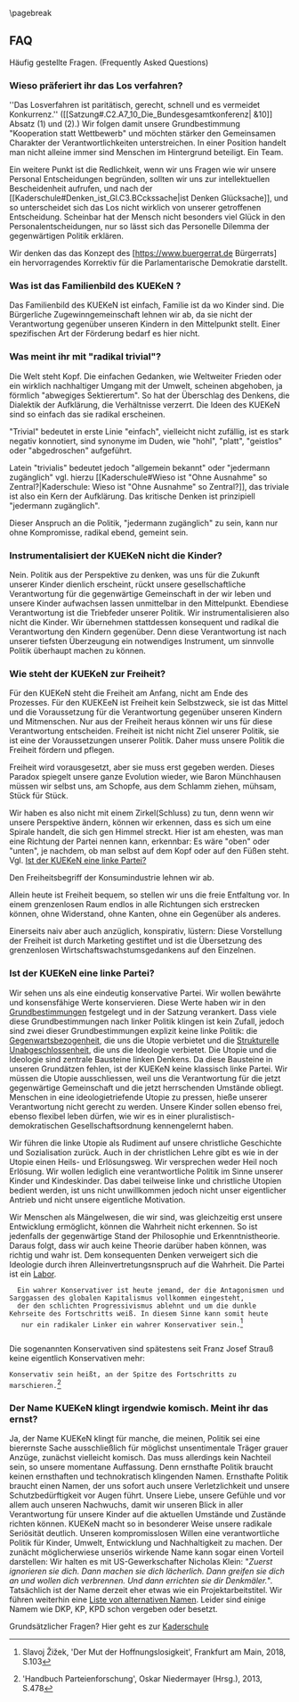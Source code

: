 \pagebreak
## FAQ

Häufig gestellte Fragen. (Frequently Asked Questions)

### Wieso präferiert ihr das Los verfahren?

''Das Losverfahren ist paritätisch, gerecht, schnell und es vermeidet Konkurrenz.'' ([[Satzung#.C2.A7_10_Die_Bundesgesamtkonferenz| &10]] Absatz (1) und (2).) Wir folgen damit unsere Grundbestimmung "Kooperation statt Wettbewerb" und möchten stärker den Gemeinsamen Charakter der Verantwortlichkeiten unterstreichen. In einer Position handelt man nicht alleine immer sind Menschen im Hintergrund beteiligt. Ein Team.

Ein weitere Punkt ist die Redlichkeit, wenn wir uns Fragen wie wir unsere Personal Entscheidungen begründen, sollten wir uns zur intellektuellen Bescheidenheit aufrufen, und nach der [[Kaderschule#Denken_ist_Gl.C3.BCckssache|ist Denken Glücksache]], und so unterscheidet sich das Los nicht wirklich von unserer getroffenen Entscheidung. Scheinbar hat der Mensch nicht besonders viel Glück in den Personalentscheidungen, nur so lässt sich das Personelle Dilemma der gegenwärtigen Politik erklären.

Wir denken das das Konzept des [https://www.buergerrat.de Bürgerrats] ein hervorragendes Korrektiv für die Parlamentarische Demokratie darstellt.

### Was ist das Familienbild des KUEKeN ?

Das Familienbild des KUEKeN ist einfach, Familie ist da wo Kinder sind.
Die Bürgerliche Zugewinngemeinschaft lehnen wir ab, da sie nicht der
Verantwortung gegenüber unseren Kindern in den Mittelpunkt stellt. Einer
spezifischen Art der Förderung bedarf es hier nicht.

### Was meint ihr mit "radikal trivial"?

Die Welt steht Kopf. Die einfachen Gedanken, wie Weltweiter Frieden oder ein wirklich nachhaltiger Umgang mit der Umwelt, scheinen abgehoben, ja förmlich "abwegiges Sektierertum". So hat der Überschlag des Denkens, die Dialektik der Aufklärung, die Verhältnisse verzerrt. Die Ideen des KUEKeN sind so einfach das sie radikal erscheinen.

"Trivial" bedeutet in erste Linie "einfach", vielleicht nicht zufällig, ist es stark negativ konnotiert, sind synonyme im Duden, wie "hohl", "platt", "geistlos" oder "abgedroschen" aufgeführt.

Latein "trivialis" bedeutet jedoch "allgemein bekannt" oder "jedermann zugänglich" vgl. hierzu [[Kaderschule#Wieso ist "Ohne Ausnahme" so Zentral?|Kaderschule: Wieso ist "Ohne Ausnahme" so Zentral?]], das triviale ist also ein Kern der Aufklärung. Das kritische Denken ist prinzipiell "jedermann zugänglich".

Dieser Anspruch an die Politik, "jedermann zugänglich" zu sein, kann nur ohne Kompromisse, radikal ebend, gemeint sein.

### Instrumentalisiert der KUEKeN nicht die Kinder?

Nein. Politik aus der Perspektive zu denken, was uns für die Zukunft
unserer Kinder dienlich erscheint, rückt unsere gesellschaftliche
Verantwortung für die gegenwärtige Gemeinschaft in der wir leben und
unsere Kinder aufwachsen lassen unmittelbar in den Mittelpunkt.
Ebendiese Verantwortung ist die Triebfeder unserer Politik. Wir
instrumentalisieren also nicht die Kinder. Wir übernehmen stattdessen
konsequent und radikal die Verantwortung den Kindern gegenüber. Denn
diese Verantwortung ist nach unserer tiefsten Überzeugung ein
notwendiges Instrument, um sinnvolle Politik überhaupt machen zu können.

### Wie steht der KUEKeN zur Freiheit?

Für den KUEKeN steht die Freiheit am Anfang, nicht am Ende des
Prozesses. Für den KUEKEeN ist Freiheit kein Selbstzweck, sie ist das
Mittel und die Voraussetzung für die Verantwortung gegenüber unseren
Kindern und Mitmenschen. Nur aus der Freiheit heraus können wir uns für
diese Verantwortung entscheiden. Freiheit ist nicht nicht Ziel unserer
Politik, sie ist eine der Voraussetzungen unserer Politik. Daher muss
unsere Politik die Freiheit fördern und pflegen.

Freiheit wird vorausgesetzt, aber sie muss erst gegeben werden. Dieses
Paradox spiegelt unsere ganze Evolution wieder, wie Baron Münchhausen
müssen wir selbst uns, am Schopfe, aus dem Schlamm ziehen, mühsam, Stück
für Stück.

Wir haben es also nicht mit einem Zirkel(Schluss) zu tun, denn wenn wir
unsere Perspektive ändern, können wir erkennen, dass es sich um eine
Spirale handelt, die sich gen Himmel streckt. Hier ist am ehesten, was
man eine Richtung der Partei nennen kann, erkennbar: Es wäre "oben" oder
"unten", je nachdem, ob man selbst auf dem Kopf oder auf den Füßen
steht. Vgl. [Ist der KUEKeN eine linke
Partei?](/wiki/Faq#Ist_der_KUEKeN_eine_linke_Partei?.md)

Den Freiheitsbegriff der Konsumindustrie lehnen wir ab.

Allein heute ist Freiheit bequem, so stellen wir uns die freie
Entfaltung vor. In einem grenzenlosen Raum endlos in alle Richtungen
sich erstrecken können, ohne Widerstand, ohne Kanten, ohne ein Gegenüber
als anderes.

Einerseits naiv aber auch anzüglich, konspirativ, lüstern: Diese
Vorstellung der Freiheit ist durch Marketing gestiftet und ist die
Übersetzung des grenzenlosen Wirtschaftswachstumsgedankens auf den
Einzelnen.

### Ist der KUEKeN eine linke Partei?

Wir sehen uns als eine eindeutig konservative Partei. Wir wollen
bewährte und konsensfähige Werte konservieren. Diese Werte haben wir in
den [Grundbestimmungen](/wiki/Grundbestimmungen.md) festgelegt und in
der Satzung verankert. Dass viele diese Grundbestimmungen nach linker
Politik klingen ist kein Zufall, jedoch sind zwei dieser
Grundbestimmungen explizit keine linke Politik: die
[Gegenwartsbezogenheit](/wiki/Grundbestimmungen#Gegenwartsbezogenheit.md),
die uns die Utopie verbietet und die [Strukturelle
Unabgeschlossenheit](/wiki/Grundbestimmungen#Strukturelle_Unabgeschlossenheit.md),
die uns die Ideologie verbietet. Die Utopie und die Ideologie sind
zentrale Bausteine linken Denkens. Da diese Bausteine in unseren
Grundätzen fehlen, ist der KUEKeN keine klassisch linke Partei. Wir
müssen die Utopie ausschliessen, weil uns die Verantwortung für die
jetzt gegenwärtige Gemeinschaft und die jetzt herrschenden Umstände
obliegt. Menschen in eine ideologietriefende Utopie zu pressen, hieße
unserer Verantwortung nicht gerecht zu werden. Unsere Kinder sollen
ebenso frei, ebenso flexibel leben dürfen, wie wir es in einer
pluralistisch-demokratischen Gesellschaftsordnung kennengelernt haben.

Wir führen die linke Utopie als Rudiment auf unsere christliche
Geschichte und Sozialisation zurück. Auch in der christlichen Lehre gibt
es wie in der Utopie einen Heils- und Erlösungsweg. Wir versprechen
weder Heil noch Erlösung. Wir wollen lediglich eine verantwortliche
Politik im Sinne unserer Kinder und Kindeskinder. Das dabei teilweise
linke und christliche Utopien bedient werden, ist uns nicht unwillkommen
jedoch nicht unser eigentlicher Antrieb und nicht unsere eigentliche
Motivation.

Wir Menschen als Mängelwesen, die wir sind, was gleichzeitig erst unsere
Entwicklung ermöglicht, können die Wahrheit nicht erkennen. So ist
jedenfalls der gegenwärtige Stand der Philosophie und Erkenntnistheorie.
Daraus folgt, dass wir auch keine Theorie darüber haben können, was
richtig und wahr ist. Dem konsequenten Denken verweigert sich die
Ideologie durch ihren Alleinvertretungsnspruch auf die Wahrheit. Die
Partei ist ein [Labor](/wiki/Partei_als_Labor.md).

`   Ein wahrer Konservativer ist heute jemand, der die Antagonismen und Sarggassen des globalen Kapitalismus vollkommen eingesteht, `  
`   der den schlichten Progressivismus ablehnt und um die dunkle Kehrseite des Fortschritts weiß. In diesem Sinne kann somit heute `  
`   nur ein radikaler Linker ein wahrer Konservativer sein.`[^80_10_sz_2018_103]  
`   `

[^80_10_sz_2018_103]: Slavoj Žižek, 'Der Mut der Hoffnungslosigkeit', Frankfurt am Main, 2018, S.103

Die sogenannten Konservativen sind spätestens seit Franz Josef Strauß
keine eigentlich Konservativen mehr:

`Konservativ sein heißt, an der Spitze des Fortschritts zu marschieren.`[^80_10_01]  

[^80_10_01]:  'Handbuch Parteienforschung', Oskar Niedermayer (Hrsg.), 2013, S.478

### Der Name KUEKeN klingt irgendwie komisch. Meint ihr das ernst?

Ja, der Name KUEKeN klingt für manche, die meinen, Politik sei eine
bierernste Sache ausschließlich für möglichst unsentimentale Träger
grauer Anzüge, zunächst vielleicht komisch. Das muss allerdings kein
Nachteil sein, so unsere momentane Auffassung. Denn ernsthafte Politik
braucht keinen ernsthaften und technokratisch klingenden Namen.
Ernsthafte Politik braucht einen Namen, der uns sofort auch unsere
Verletzlichkeit und unsere Schutzbedürftigkeit vor Augen führt. Unsere
Liebe, unsere Gefühle und vor allem auch unseren Nachwuchs, damit wir
unseren Blick in aller Verantwortung für unsere Kinder auf die aktuellen
Umstände und Zustände richten können. KUEKeN macht so in besonderer
Weise unsere radikale Seriösität deutlich. Unseren kompromisslosen
Willen eine verantwortliche Politik für Kinder, Umwelt, Entwicklung und
Nachhaltigkeit zu machen. Der zunächt möglicherwiese unseriös wirkende
Name kann sogar einen Vorteil darstellen: Wir halten es mit
US-Gewerkschafter Nicholas Klein: "*Zuerst ignorieren sie dich. Dann
machen sie dich lächerlich. Dann greifen sie dich an und wollen dich
verbrennen. Und dann errichten sie dir Denkmäler.*". Tatsächlich ist der
Name derzeit eher etwas wie ein Projektarbeitstitel. Wir führen
weiterhin eine [ Liste von alternativen Namen](/wiki/Partei_namen.md).
Leider sind einige Namem wie DKP, KP, KPD schon vergeben oder besetzt.

Grundsätzlicher Fragen? Hier geht es zur
[Kaderschule](/wiki/Kaderschule.md)



